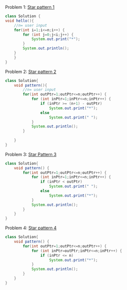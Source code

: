 Problem 1: [Star pattern 1](https://youtu.be/6irHnysGbSI?list=PL7ersPsTyYt2prN058WfA_j3ElgwD1bht)

```java
class Solution {
void hello(){
    //n= user input
    for(int i=1;i<=n;i++) {
        for (int j=0;j<i;j++) {
            System.out.print("*");
        }
        System.out.println();
    }
    }
}
```

Problem 2: [Star pattern 2](https://www.youtube.com/watch?v=hje73IXa8hI&list=PL7ersPsTyYt2prN058WfA_j3ElgwD1bht&index=2)

```java
class Solution{
    void pattern(){
        //n= user input
        for(int outPtr=1;outPtr<=n;outPtr++) {
            for (int inPtr=1;inPtr<=n;inPtr++) {
                if (inPtr >= (n+1) - outPtr)
                    System.out.print("*");
                else
                    System.out.print(" ");
            }
            System.out.println();
        }
        
    }
}
```

Problem 3: [Star Pattern 3](https://www.youtube.com/watch?v=63R1UuaFQVE&list=PL7ersPsTyYt2prN058WfA_j3ElgwD1bht&index=3)

```java
class Solution{
    void pattern() {
        for(int outPtr=1;outPtr<=n;outPtr++) {
            for (int inPtr=1;inPtr<=n;inPtr++) {
                if (inPtr < outPtr)
                    System.out.print(" ");
                else
                    System.out.print("*");
            }
            System.out.println();
        }
    }
}
```

Problem 4: [Star pattern 4](https://www.youtube.com/watch?v=rPPbyLq_hDo&list=PL7ersPsTyYt2prN058WfA_j3ElgwD1bht&index=4)
```java
class Solution{
    void pattern() {
        for(int outPtr=1;outPtr<=n;outPtr++) {
            for (int inPtr=outPtr;inPtr<=n;inPtr++) {
                if (inPtr <= n)
                    System.out.print("*");
            }
            System.out.println();
        }
    }
}
```
